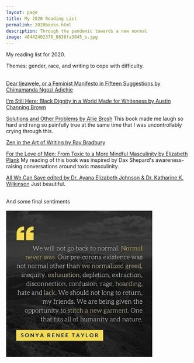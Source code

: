 ```yaml
--- 
layout: page
title: My 2020 Reading List
permalink: 2020books.html
description: Through the pandemic towards a new normal
image: 48442402376_8638fa3845_o.jpg
---
```


My reading list for 2020.  

Themes: gender, race, and writing to cope with difficulty.  
<br/>

[Dear Ijeawele, or a Feminist Manifesto in Fifteen Suggestions by Chimamanda Ngozi Adichie](https://www.chimamanda.com/book/dear-ijeawele-or-a-feminist-manifesto-in-fifteen-suggestions/)  

[I'm Still Here: Black Dignity in a World Made for Whiteness by Austin Channing Brown](http://austinchanning.com/the-book)  

[Solutions and Other Problems by Allie Brosh](http://hyperboleandahalf.blogspot.com/)
This book made me laugh so hard and rang so painfully true at the same time that I was uncontrollably crying through this.  

[Zen in the Art of Writing by Ray Bradbury](https://www.goodreads.com/book/show/103761.Zen_in_the_Art_of_Writing)

[For the Love of Men: From Toxic to a More Mindful Masculinity by Elizabeth Plank](http://www.elizabethplank.com/book)
My reading of this book was inspired by Dax Shepard's awareness-raising conversations around toxic masculinity.  

[All We Can Save edited by Dr. Ayana Elizabeth Johnson & Dr. Katharine K. Wilkinson](https://www.allwecansave.earth/)
Just beautiful.  

<br/>
And some final sentiments <br/>
<br/>
<img src="../assets/images/sonyareneetaylor.jpg" width="400">
